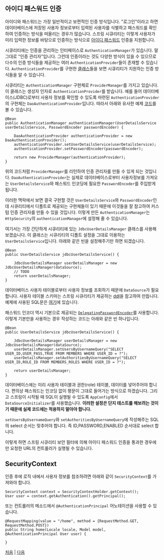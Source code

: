 ## 아이디 패스워드 인증
아이디와 패스워드는 가장 일반적이고 보편적인 인증 방식입니다. "로그인"이라고 하면 데이터베이스에 저장된 사용자 정보로부터 입력된 사용자를 식별하고 패스워드를 확인하여 인증하는 방식을 떠올리는 경우가 많습니다. 스프링 시큐리티는 이렇게 사용자가 미리 입력한 정보를 바탕으로 인증하는 방식으로 [아이디 패스워드](https://docs.spring.io/spring-security/reference/5.8/servlet/authentication/passwords/index.html#servlet-authentication-unpwd) 인증을 지원합니다.  

시큐리티에는 인증을 관리하는 인터페이스로 `AuthenticationManager`가 있습니다. 말 그대로 "인증 관리자"입니다. 그런데 인증이라는 것도 다양한 방식이 있을 수 있으므로 다수의 인증 방식들을 제공하는 여러 `AuthenticationProvider`들이 존재할 수 있습니다. `AuthenticationProvider`를 구현한 [클래스](https://docs.spring.io/spring-security/site/docs/5.8.x/api/org/springframework/security/authentication/AuthenticationProvider.html)들을 보면 시큐리티가 지원하는 인증 방식들을 알 수 있습니다. 

시큐리티는 `AuthenticationManager` 구현체로 `ProviderManager`를 가지고 있습니다. 이 클래스는 생성자 인자로 `AuthenticationProvider`를 받습니다. 예를 들어 데이터베이스(JDBC)로부터 사용자 정보를 확인할 수 있도록 마련된 `AuthenticationProvider`의 구현체는 `DaoAuthenticationProvider`입니다. 따라서 아래와 유사한 예제 [코드](https://docs.spring.io/spring-security/reference/5.8/servlet/authentication/passwords/index.html#customize-global-authentication-manager)를 볼 수 있습니다.

```
@Bean
public AuthenticationManager authenticationManager(UserDetailsService userDetailsService, PasswordEncoder passwordEncoder) {
		
	DaoAuthenticationProvider authenticationProvider = new DaoAuthenticationProvider();
	authenticationProvider.setUserDetailsService(userDetailsService);
	authenticationProvider.setPasswordEncoder(passwordEncoder);

	return new ProviderManager(authenticationProvider);
}
```
위의 코드처럼 `ProviderManager`를 리턴하여 인증 관리자를 만들 수 있게 되는 것입니다.  `DaoAuthenticationProvider`는 실제로 데이터베이스로부터 사용자정보를 가져오는 `UserDetailsService`와 패스워드 인코딩에 필요한 `PasswordEncoder`를 주입받게 됩니다.  

이러한 맥락에서 보면 결국 구현할 것은 `UserDetailsService`와 `PasswordEncoder`인데 시큐리티에서 디폴트로 제공되는 구현체들이 있기 때문에 이것들을 잘 참고하여 커스텀 인증 관리자를 만들 수 있을 것입니다. 이렇게 만든 `AuthenticationManager`는 `HttpSecurity`의 `authenticationManager`에 설정해 줄 수 있습니다.  

여기서는 가장 간단하게 시큐리티에 있는 `JdbcUserDetailsManager` 클래스를 사용해보겠습니다. 이 클래스는 시큐리티의 디폴트 설정을 그대로 이용하는 `UserDetailsService`입니다. 아래와 같은 빈을 설정해주기만 하면 되겠습니다.

```
@Bean
public UserDetailsService jdbcUserDetailsService() {

	JdbcUserDetailsManager userDetailsManager = new JdbcUserDetailsManager(dataSource);
	// TODO
	return userDetailsManager;
}
```
데이터베이스 사용자 테이블로부터 사용자 정보를 조회하기 때문에 `DataSource`가 필요합니다. 사용자 테이블 스키마는 스프링 시큐리티가 제공하는 [ddl](https://docs.spring.io/spring-security/reference/5.8/servlet/authentication/passwords/jdbc.html#servlet-authentication-jdbc-schema)을 참고하여 만듭니다. 예제에 사용된 SQL문은 [여기](https://github.com/boyd-dev/demo-security/blob/main/example/demog-mvc/src/main/resources/members.sql)에 있습니다.

패스워드 인코더 역시 기본으로 제공되는 [`DelegatingPasswordEncoder`](https://docs.spring.io/spring-security/site/docs/5.8.x/api/org/springframework/security/crypto/password/DelegatingPasswordEncoder.html)를 사용합니다. 이렇게 기본만을 사용하는 경우 작성하는 코드는 아래와 같은 빈 하나입니다.

```
@Bean
public UserDetailsService jdbcUserDetailsService() {		

	JdbcUserDetailsManager userDetailsManager = new JdbcUserDetailsManager(dataSource);
	userDetailsManager.setUsersByUsernameQuery("SELECT USER_ID,USER_PASS,TRUE FROM MEMBERS WHERE USER_ID = ?");
	userDetailsManager.setAuthoritiesByUsernameQuery("SELECT USER_ID,ROLE_ID FROM MEMBERS_ROLES WHERE USER_ID = ?");
		
	return userDetailsManager;
}
```
데이터베이스에는 미리 사용자 테이블과 권한(role) 테이블, 데이터를 넣어주어야 합니다. 편의상 패스워드는 인코딩 없이 평문이 그대로 들어가는 방식으로 하겠습니다. 그리고 스프링이 시작될 때 SQL이 실행될 수 있도록 `AppConfig`에서 `DataSourceInitializer`를 사용했습니다. <b>이러한 설정은 단지 테스트를 해보려는 것이기 때문에 실제 코드에는 적용하지 말아야 합니다.</b>  

`setUsersByUsernameQuery`와 `setAuthoritiesByUsernameQuery`에 작성해주는 SQL의 select 순서는 맞추어야 합니다. 즉 ID,PASSWORD,ENABLED 순서대로 select 합니다.  

이렇게 하면 스프링 시큐리티 보안 필터에 의해 아이디 패스워드 인증을 통과한 경우에만 요청한 URL의 컨트롤러가 실행될 수 있습니다.

## SecurityContext
인증 후에 로직 내에서 사용자 정보를 참조하려면 아래와 같이 `SecurityContext`를 가져와야 합니다.

```
SecurityContext context = SecurityContextHolder.getContext();
User user = context.getAuthentication().getPrincipal();
```
또는 컨트롤러의 메소드에서 `@AuthenticationPrincipal` 어노테이션을 사용할 수 있습니다.

```
@RequestMapping(value = "/home", method = {RequestMethod.GET, RequestMethod.POST})
public String home(Locale locale, Model model, @AuthenticationPrincipal User user) {
 
}
```


[처음](../README.md) | [다음](../05/README.md)